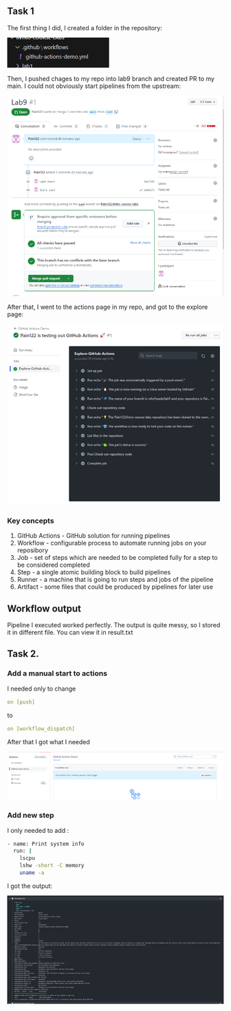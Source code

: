 ## Task 1

The first thing I did, I created a folder in the repository:

![Image1](images/step1.png)

Then, I pushed chages to my repo into lab9 branch and created PR to my main. I could not obviously start pipelines from the upstream:

![Image2](images/step2.png)

After that, I went to the actions page in my repo, and got to the explore page:

![Image3](images/step3.png)

### Key concepts

1. GitHub Actions - GitHub solution for running pipelines
2. Workflow - configurable process to automate running jobs on your reposibory
3. Job - set of steps which are needed to be completed fully for a step to be considered completed
4. Step - a single atomic building block to build pipelines
5. Runner - a machine that is going to run steps and jobs of the pipeline
6. Artifact - some files that could be produced by pipelines for later use

## Workflow output

Pipeline I executed worked perfectly. The output is quite messy, so I stored it in different file. You can view it in result.txt


## Task 2.

### Add a manual start to actions

I needed only to change 
```yaml
on [push] 
```

to 

```yaml
on [workflow_dispatch]
```

After that I got what I needed

![Image4](images/step4.png)

### Add new step

I only needed to add :

```sh
- name: Print system info
  run: |
    lscpu
    lshw -short -C memory
    uname -a
```

I got the output:

![Image5](images/step5.png)

